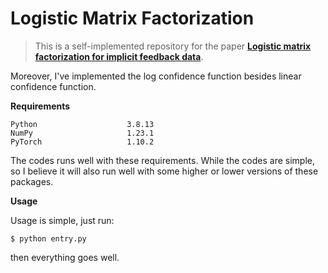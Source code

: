 # Logistic Matrix Factorization

> This is a self-implemented repository for the paper **[Logistic matrix factorization for implicit feedback data](http://web.stanford.edu/~rezab/nips2014workshop/submits/logmat.pdf)**.

Moreover, I've implemented the log confidence function besides linear confidence function.

**Requirements**

```
Python                    3.8.13
NumPy                     1.23.1
PyTorch                   1.10.2
```

The codes runs well with these requirements. While the codes are simple, so I believe it will also run well with some higher or lower versions of these packages.

**Usage**

Usage is simple, just run:

```
$ python entry.py
```

then everything goes well.
